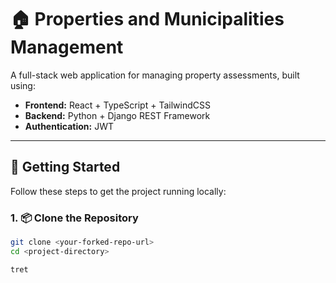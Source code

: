 # 🏠 Properties and Municipalities Management

A full-stack web application for managing property assessments, built using:

- **Frontend:** React + TypeScript + TailwindCSS  
- **Backend:** Python + Django REST Framework  
- **Authentication:** JWT

---

## 🚀 Getting Started

Follow these steps to get the project running locally:

### 1. 📦 Clone the Repository

```bash
git clone <your-forked-repo-url>
cd <project-directory>

tret
